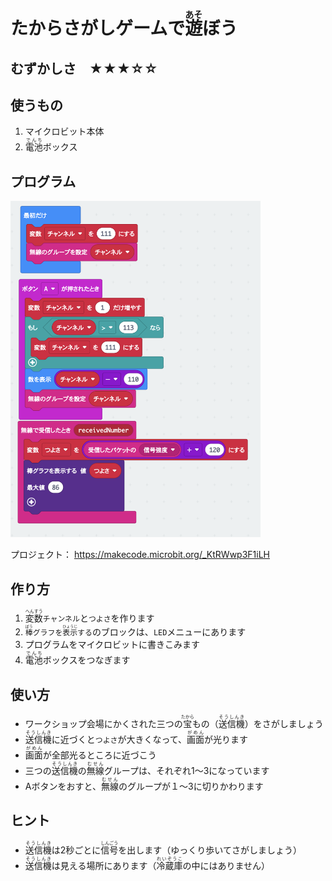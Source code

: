 # たからさがしゲームで<ruby>遊<rp>(</rp><rt>あそ</rt><rp>)</rp></ruby>ぼう

## むずかしさ　★★★☆☆

## 使うもの
1. マイクロビット本体
2. <ruby>電池<rp>(</rp><rt>でんち</rt><rp>)</rp></ruby>ボックス

## プログラム

<img width="400" src="./treasure.png">


プロジェクト： https://makecode.microbit.org/_KtRWwp3F1iLH

## 作り方

1. <ruby>変数<rp>(</rp><rt>へんすう</rt><rp>)</rp></ruby>`チャンネル`と`つよさ`を作ります
2. <ruby>`棒`<rp>(</rp><rt>`ぼう`</rt><rp>)</rp></ruby>`グラフを`<ruby>`表示`<rp>(</rp><rt>`ひょうじ`</rt><rp>)</rp></ruby>`する`のブロックは、`LED`メニューにあります
3. プログラムをマイクロビットに書きこみます
4. <ruby>電池<rp>(</rp><rt>でんち</rt><rp>)</rp></ruby>ボックスをつなぎます

## 使い方

* ワークショップ会場にかくされた三つの<ruby>宝<rp>(</rp><rt>たから</rt><rp>)</rp></ruby>もの（<ruby>送信機<rp>(</rp><rt>そうしんき</rt><rp>)</rp></ruby>）をさがしましょう
* <ruby>送信機<rp>(</rp><rt>そうしんき</rt><rp>)</rp></ruby>に近づくと`つよさ`が大きくなって、<ruby>画面<rp>(</rp><rt>がめん</rt><rp>)</rp></ruby>が光ります
* <ruby>画面<rp>(</rp><rt>がめん</rt><rp>)</rp></ruby>が全部光るところに近づこう
* 三つの<ruby>送信機<rp>(</rp><rt>そうしんき</rt><rp>)</rp></ruby>の<ruby>無線<rp>(</rp><rt>むせん</rt><rp>)</rp></ruby>グループは、それぞれ1〜3になっています
* Aボタンをおすと、<ruby>無線<rp>(</rp><rt>むせん</rt><rp>)</rp></ruby>のグループが１〜3に切りかわります

## ヒント

* <ruby>送信機<rp>(</rp><rt>そうしんき</rt><rp>)</rp></ruby>は2秒ごとに<ruby>信号<rp>(</rp><rt>しんごう</rt><rp>)</rp></ruby>を出します（ゆっくり歩いてさがしましょう）
* <ruby>送信機<rp>(</rp><rt>そうしんき</rt><rp>)</rp></ruby>は見える場所にあります（<ruby>冷蔵庫<rp>(</rp><rt>れいぞうこ</rt><rp>)</rp></ruby>の中にはありません）
